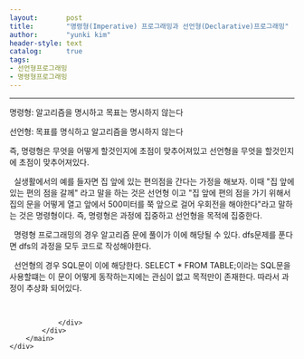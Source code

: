 ```yaml
---
layout:       post
title:        "명령형(Imperative) 프로그래밍과 선언형(Declarative)프로그래밍"
author:       "yunki kim"
header-style: text
catalog:      true
tags: 
- 선언형프로그래밍
- 명령형프로그래밍
---
```


<head></head>
<body id="tt-body-page" class="">
<div id="wrap" class="wrap-right">
    <div id="container">
        <main class="main ">
            <div class="area-main">
                <div class="area-view">
                    <div class="article-header"></div>
                    <hr>
                    <div class="article-view">
                        <div class="contents_style">
                            <p>명령형: 알고리즘을 명시하고 목표는 명시하지 않는다</p>
<p>선언형: 목표를 명식하고 알고리즘을 명시하지 않는다</p>
<p>즉, 명령형은 무엇을 어떻게 할것인지에 초점이 맞추어져있고 선언형을 무엇을 할것인지에 초점이 맞추어져있다.</p>
<p>&nbsp; 실생활에서의 예를 들자면 집 앞에 있는 편의점을 간다는 가정을 해보자. 이때 "집 앞에 있는 편의 점을 갈께" 라고 말을 하는 것은 선언형 이고 "집 앞에 편의 점을 가기 위해서 집의 문을 어떻게 열고 앞에서 500미터를 쭉 앞으로 걸어 우회전을 해야한다"라고 말하는 것은 명령형이다. 즉, 명령형은 과정에 집중하고 선언형을 목적에 집중한다.</p>
<p>&nbsp; 명령형 프로그래밍의 경우 알고리즘 문에 풀이가 이에 해당될 수 있다. dfs문제를 푼다면 dfs의 과정을 모두 코드로 작성해야한다.</p>
<p>&nbsp; 선언형의 경우 SQL문이 이에 해당한다. SELECT * FROM TABLE;이라는 SQL문을 사용할떄는 이 문이 어떻게 동작하는지에는 관심이 없고 목적만이 존재한다. 따라서 과정이 추상화 되어있다.</p>
                        </div>
                        <br>
                        <div class="tags"></div>
                    </div>
                    
                </div>
            </div>
        </main>
    </div>
</div>


</body>